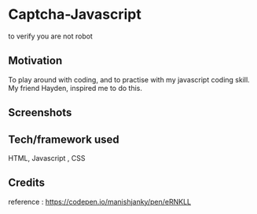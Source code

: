 # Captcha-Javascript
to verify you are not robot

## Motivation
To play around with coding, and to practise with my javascript coding skill. My friend Hayden, inspired me to do this.

## Screenshots


## Tech/framework used
HTML, Javascript , CSS

## Credits
reference : https://codepen.io/manishjanky/pen/eRNKLL
